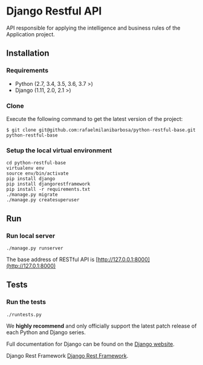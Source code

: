 # Django Restful API
API responsible for applying the intelligence and business rules of the Application project.

## Installation

### Requirements

* Python (2.7, 3.4, 3.5, 3.6, 3.7 >)
* Django (1.11, 2.0, 2.1 >)

### Clone

Execute the following command to get the latest version of the project:

```terminal
$ git clone git@github.com:rafaelmilanibarbosa/python-restful-base.git python-restful-base
```

### Setup the local virtual environment
```terminal
cd python-restful-base
virtualenv env
source env/bin/activate
pip install django
pip install djangorestframework
pip install -r requirements.txt
./manage.py migrate
./manage.py createsuperuser
```

## Run
### Run local server
```terminal
./manage.py runserver
```
The base address of RESTful API is [http://127.0.0.1:8000](http://127.0.1:8000)

## Tests
### Run the tests
```terminal
./runtests.py
```

We **highly recommend** and only officially support the latest patch release of
each Python and Django series.



Full documentation for Django can be found on the [Django website](http://laradock.io/).

Django Rest Framework [Django Rest Framework](https://www.django-rest-framework.org).
